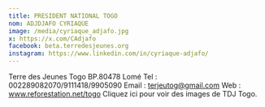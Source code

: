 ```yaml
---
title: PRESIDENT NATIONAL TOGO
nom: ADJDJAFO CYRIAQUE
image: /media/cyriaque_adjafo.jpg
x: https://x.com/CAdjafo
facebook: beta.terredesjeunes.org
instagram: https://www.linkedin.com/in/cyriaque-adjafo/
---
```

Terre des Jeunes Togo
BP.80478  Lomé
Tel : 002289082070/9111418/9905090
Email : terjeutog@gmail.com
Web : www.reforestation.net/togo
Cliquez ici pour voir des images de TDJ Togo.
